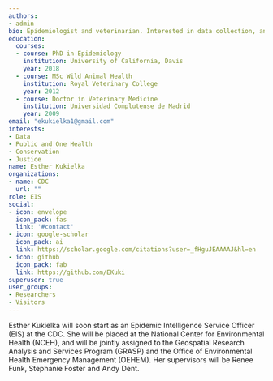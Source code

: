 ```yaml
---
authors:
- admin
bio: Epidemiologist and veterinarian. Interested in data collection, analysis, interpretation and (of course) communication in several fields, especially public health, one health and animal health/welfare/conservation.
education:
  courses:
  - course: PhD in Epidemiology
    institution: University of California, Davis
    year: 2018
  - course: MSc Wild Animal Health
    institution: Royal Veterinary College
    year: 2012
  - course: Doctor in Veterinary Medicine
    institution: Universidad Complutense de Madrid
    year: 2009
email: "ekukielka1@gmail.com"
interests:
- Data
- Public and One Health
- Conservation
- Justice
name: Esther Kukielka
organizations:
- name: CDC
  url: ""
role: EIS
social:
- icon: envelope
  icon_pack: fas
  link: '#contact'
- icon: google-scholar
  icon_pack: ai
  link: https://scholar.google.com/citations?user=_fHguJEAAAAJ&hl=en
- icon: github
  icon_pack: fab
  link: https://github.com/EKuki
superuser: true
user_groups:
- Researchers
- Visitors
---
```


Esther Kukielka will soon start as an Epidemic Intelligence Service Officer (EIS) at the CDC. She will be placed at the National Center for Environmental Health (NCEH), and will be jointly assigned to the Geospatial Research Analysis and Services Program (GRASP) and the Office of Environmental Health Emergency Management (OEHEM). Her supervisors will be Renee Funk, Stephanie Foster and Andy Dent.
